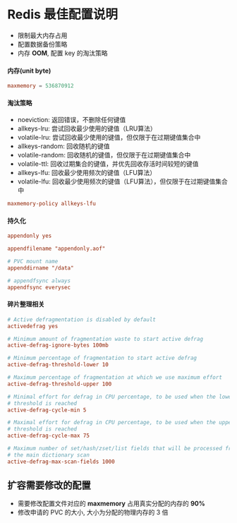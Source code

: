 # Redis 最佳配置说明

+ 限制最大内存占用
+ 配置数据备份策略
+ 内存 **OOM**, 配置 key 的淘汰策略

#### 内存(unit byte)
```conf
maxmemory = 536870912
```

#### 淘汰策略

+ noeviction: 返回错误，不删除任何键值
+ allkeys-lru: 尝试回收最少使用的键值（LRU算法）
+ volatile-lru: 尝试回收最少使用的键值，但仅限于在过期键值集合中
+ allkeys-random: 回收随机的键值
+ volatile-random: 回收随机的键值，但仅限于在过期键值集合中
+ volatile-ttl: 回收过期集合的键值，并优先回收存活时间较短的键值
+ allkeys-lfu: 回收最少使用频次的键值（LFU算法）
+ volatile-lfu: 回收最少使用频次的键值（LFU算法），但仅限于在过期键值集合中

```conf
maxmemory-policy allkeys-lfu
```

#### 持久化
```conf
appendonly yes

appendfilename "appendonly.aof"

# PVC mount name
appenddirname "/data"

# appendfsync always
appendfsync everysec
```

#### 碎片整理相关
```conf
# Active defragmentation is disabled by default
activedefrag yes

# Minimum amount of fragmentation waste to start active defrag
active-defrag-ignore-bytes 100mb

# Minimum percentage of fragmentation to start active defrag
active-defrag-threshold-lower 10

# Maximum percentage of fragmentation at which we use maximum effort
active-defrag-threshold-upper 100

# Minimal effort for defrag in CPU percentage, to be used when the lower
# threshold is reached
active-defrag-cycle-min 5

# Maximal effort for defrag in CPU percentage, to be used when the upper
# threshold is reached
active-defrag-cycle-max 75

# Maximum number of set/hash/zset/list fields that will be processed from
# the main dictionary scan
active-defrag-max-scan-fields 1000
```
## 扩容需要修改的配置
+ 需要修改配置文件对应的 **maxmemory** 占用真实分配的内存的 **90%**
+ 修改申请的 PVC 的大小, 大小为分配的物理内存的 3 倍
